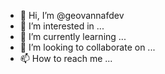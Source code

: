 - 👋 Hi, I’m @geovannafdev
- 👀 I’m interested in ...
- 🌱 I’m currently learning ...
- 💞️ I’m looking to collaborate on ...
- 📫 How to reach me ...

<!---
geovannafdev/geovannafdev is a ✨ special ✨ repository because its `README.md` (this file) appears on your GitHub profile.
You can click the Preview link to take a look at your changes.
--->
